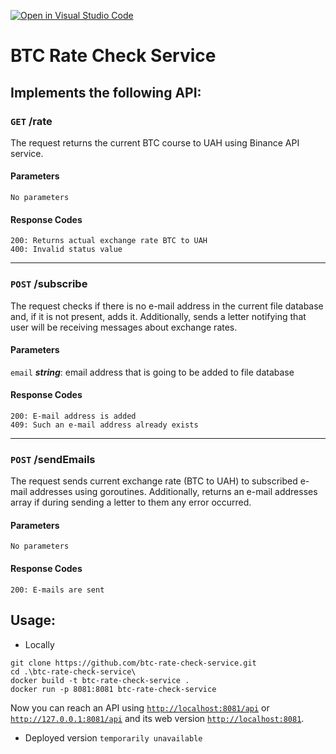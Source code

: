 [![Open in Visual Studio Code](https://classroom.github.com/assets/open-in-vscode-718a45dd9cf7e7f842a935f5ebbe5719a5e09af4491e668f4dbf3b35d5cca122.svg)](https://classroom.github.com/online_ide?assignment_repo_id=11344205&assignment_repo_type=AssignmentRepo)

# BTC Rate Check Service

## Implements the following API:

### `GET` /rate

The request returns the current BTC course to UAH using Binance API service.

#### Parameters

``No parameters``

#### Response Codes

```
200: Returns actual exchange rate BTC to UAH
400: Invalid status value
```

---

### `POST` /subscribe

The request checks if there is no e-mail address in the current file database and, if it is not present, adds it.
Additionally, sends a letter notifying that user will be receiving messages about exchange rates.

#### Parameters

``email`` ***string***: email address that is going to be added to file database

#### Response Codes

```
200: E-mail address is added
409: Such an e-mail address already exists
```

---

### `POST` /sendEmails

The request sends current exchange rate (BTC to UAH) to subscribed e-mail addresses using goroutines. Additionally,
returns an e-mail addresses array if during sending a letter to them any error occurred.

#### Parameters

``No parameters``

#### Response Codes

```
200: E-mails are sent
```

## Usage:

- Locally

```
git clone https://github.com/btc-rate-check-service.git
cd .\btc-rate-check-service\
docker build -t btc-rate-check-service .
docker run -p 8081:8081 btc-rate-check-service
```

Now you can reach an API using [`http://localhost:8081/api`](http://localhost:8081/api)
or [`http://127.0.0.1:8081/api`](http://127.0.0.1:8081/api) and its web
version [`http://localhost:8081`](http://localhost:8081).

- Deployed version `temporarily unavailable`
